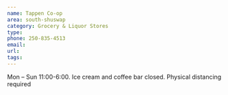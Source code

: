 ```yaml
---
name: Tappen Co-op
area: south-shuswap
category: Grocery & Liquor Stores
type: 
phone: 250-835-4513
email: 
url: 
tags:
---
```


Mon – Sun 11:00-6:00. Ice cream and coffee bar closed. Physical distancing required